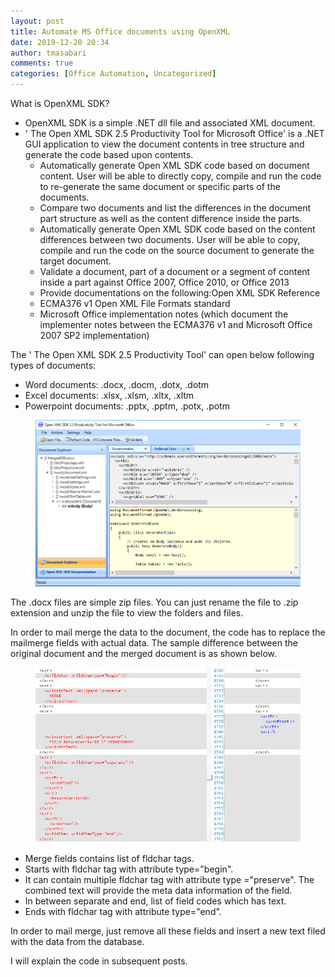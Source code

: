 ```yaml
---
layout: post
title: Automate MS Office documents using OpenXML
date: 2019-12-20 20:34
author: tmasabari
comments: true
categories: [Office Automation, Uncategorized]
---
```

<!-- wp:paragraph -->
<p>What is OpenXML SDK?</p>
<!-- /wp:paragraph -->

<!-- wp:list -->
<ul><li>OpenXML SDK is a simple .NET dll file and associated XML document.</li><li>' The Open XML SDK 2.5 Productivity Tool for Microsoft Office' is a .NET GUI application to view the document contents in tree structure and generate the code based upon contents.<ul><li> Automatically generate Open XML SDK code based on document content. User will be able to directly copy, compile and run the code to re-generate the same document or specific parts of the documents.</li><li>Compare two documents and list the differences in the document part structure as well as the content difference inside the parts.</li><li>Automatically generate Open XML SDK code based on the content differences between two documents. User will be able to copy, compile and run the code on the source document to generate the target document.</li><li>Validate a document, part of a document or a segment of content inside a part against Office 2007, Office 2010, or Office 2013</li><li>Provide documentations on the following:Open XML SDK Reference</li><li>ECMA376 v1 Open XML File Formats standard</li><li>Microsoft Office implementation notes (which document the implementer notes between the ECMA376 v1 and Microsoft Office 2007 SP2 implementation) </li></ul></li></ul>
<!-- /wp:list -->

<!-- wp:paragraph -->
<p>The  ' The Open XML SDK 2.5 Productivity Tool' can open below following types of documents:</p>
<!-- /wp:paragraph -->

<!-- wp:list -->
<ul><li>Word documents: .docx, .docm, .dotx, .dotm</li><li>Excel documents: .xlsx, .xlsm, .xltx, .xltm</li><li>Powerpoint documents: .pptx, .pptm, .potx, .potm</li></ul>
<!-- /wp:list -->

<!-- wp:image {"id":1908,"sizeSlug":"large"} -->
<figure class="wp-block-image size-large"><img src="/wp-content/uploads/2019/12/OpenXML-SDK-Developer-Tool.png" alt="" class="wp-image-1908"/></figure>
<!-- /wp:image -->

<!-- wp:paragraph -->
<p>The .docx files are simple zip files. You can just rename the file to .zip extension and unzip the file to view the folders and files.</p>
<!-- /wp:paragraph -->

<!-- wp:paragraph -->
<p>In order to mail merge the data to the document, the code has to replace the mailmerge fields with actual data. The sample difference between the original document and the merged document is as shown below.</p>
<!-- /wp:paragraph -->

<!-- wp:image {"id":1910,"sizeSlug":"large"} -->
<figure class="wp-block-image size-large"><img src="/wp-content/uploads/2019/12/image-1.png" alt="" class="wp-image-1910"/></figure>
<!-- /wp:image -->

<!-- wp:list -->
<ul><li>Merge fields contains list of fldchar tags.</li><li>Starts with fldchar tag with attribute type="begin".</li><li>It can contain multiple  fldchar tag with attribute type ="preserve". The combined text will provide the meta data information of the field.</li><li>In between separate and end, list of field codes which has text.</li><li>Ends with fldchar tag with attribute type="end".</li></ul>
<!-- /wp:list -->

<!-- wp:paragraph -->
<p>In order to mail merge, just remove all these fields and insert a new text filed with the data from the database.</p>
<!-- /wp:paragraph -->

<!-- wp:paragraph -->
<p>I will explain the code in subsequent posts.</p>
<!-- /wp:paragraph -->
